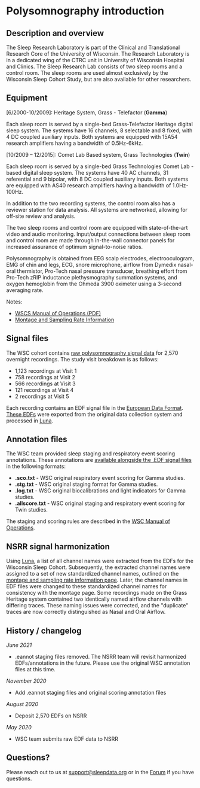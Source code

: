# Polysomnography introduction

## Description and overview

The Sleep Research Laboratory is part of the Clinical and Translational Research Core of the University of Wisconsin.  The Research Laboratory is in a dedicated wing of the CTRC unit in University of Wisconsin Hospital and Clinics. The Sleep Research Lab consists of two sleep rooms and a control room. The sleep rooms are used almost exclusively by the Wisconsin Sleep Cohort Study, but are also available for other researchers.

## Equipment

[6/2000-10/2009]: Heritage System, Grass - Telefactor (**Gamma**)

Each sleep room is served by a single-bed Grass-Telefactor Heritage digital sleep system. The systems have 16 channels, 8 selectable and 8 fixed, with 4 DC coupled auxiliary inputs.  Both systems are equipped with 15A54 research amplifiers having a bandwidth of 0.5Hz-6kHz.

[10/2009 – 12/2015]: Comet Lab Based system, Grass Technologies (**Twin**)

Each sleep room is served by a single-bed Grass Technologies Comet Lab - based digital sleep system. The systems have 40 AC channels, 31 referential and 9 bipolar, with 8 DC coupled auxiliary inputs.  Both systems are equipped with AS40 research amplifiers having a bandwidth of 1.0Hz-100Hz.

In addition to the two recording systems, the control room also has a reviewer station for data analysis.  All systems are networked, allowing for off-site review and analysis.

The two sleep rooms and control room are equipped with state-of-the-art video and audio monitoring. Input/output connections between sleep room and control room are made through in-the-wall connector panels for increased assurance of optimum signal-to-noise ratios.

Polysomnography is obtained from EEG scalp electrodes, electrooculogram, EMG of chin and legs, ECG, snore microphone, airflow from Dymedix nasal-oral thermistor, Pro-Tech nasal pressure transducer, breathing effort from Pro-Tech zRIP inductance plethysmography summation systems, and oxygen hemoglobin from the Ohmeda 3900 oximeter using a 3-second averaging rate.

Notes:
- [WSCS Manual of Operations (PDF)](:files_path:/documentation/WSCS_Manual_of_Operations.pdf)
- [Montage and Sampling Rate Information](:pages_path:/montage-and-sampling-rate-information.md)

## Signal files

The WSC cohort contains [raw polysomnography signal data](:files_path:/polysomnography) for 2,570 overnight recordings. The study visit breakdown is as follows:

- 1,123 recordings at Visit 1
- 758 recordings at Visit 2
- 566 recordings at Visit 3
- 121 recordings at Visit 4
- 2 recordings at Visit 5

Each recording contains an EDF signal file in the [European Data Format](http://www.edfplus.info/). [These EDFs](:files_path:/polysomnography) were exported from the original data collection system and processed in [Luna](http://zzz.bwh.harvard.edu/luna/).

## Annotation files

The WSC team provided sleep staging and respiratory event scoring annotations. These annotations are [available alongside the .EDF signal files](:files_path:/polysomnography) in the following formats:

- **.sco.txt** - WSC original respiratory event scoring for Gamma studies.
- **.stg.txt** - WSC original staging format for Gamma studies.
- **.log.txt** - WSC original biocalibrations and light indicators for Gamma studies.
- **.allscore.txt** - WSC original staging and respiratory event scoring for Twin studies.

The staging and scoring rules are described in the [WSC Manual of Operations](:files_path:/documentation/WSCS_Manual_of_Operations.pdf).

## NSRR signal harmonization

Using [Luna](http://zzz.bwh.harvard.edu/luna/), a list of all channel names were extracted from the EDFs for the Wisconsin Sleep Cohort. Subsequently, the extracted channel names were assigned to a set of new standardized channel names, outlined on the [montage and sampling rate information page](:pages_path:/montage-and-sampling-rate-information.md). Later, the channel names in EDF files were changed to these standardized channel names for consistency with the montage page. Some recordings made on the Grass Heritage system contained two identically named airflow channels with differing traces. These naming issues were corrected, and the "duplicate" traces are now correctly distinguished as Nasal and Oral Airflow.

## History / changelog

*June 2021*
- .eannot staging files removed. The NSRR team will revisit harmonized EDFs/annotations in the future. Please use the original WSC annotation files at this time.

*November 2020*
- Add .eannot staging files and original scoring annotation files

*August 2020*
- Deposit 2,570 EDFs on NSRR

*May 2020*
- WSC team submits raw EDF data to NSRR

## Questions?

Please reach out to us at support@sleepdata.org or in the [Forum](https://sleepdata.org/forum) if you have questions.
